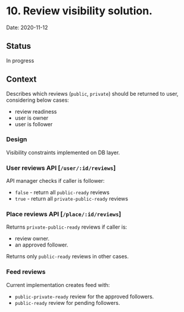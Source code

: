 # 10. Review visibility solution.

Date: 2020-11-12

## Status

In progress

## Context

Describes which reviews (`public`, `private`) should be returned to user, considering below cases:
* review readiness
* user is owner
* user is follower

### Design

Visibility constraints implemented on DB layer.

### User reviews API [`/user/:id/reviews`]

API manager checks if caller is follower:
* `false` - return all `public-ready` reviews
* `true` - return  all `private-public-ready` reviews

### Place reviews API [`/place/:id/reviews`]

Returns `private-public-ready` reviews if caller is:
* review owner.
* an approved follower.

Returns only `public-ready` reviews in other cases.

### Feed reviews

Current implementation creates feed with:
* `public-private-ready` review for the approved followers.
* `public-ready` review for pending followers.
